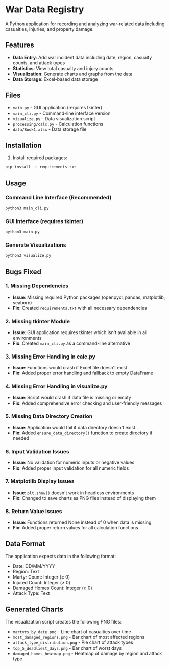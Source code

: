 # War Data Registry

A Python application for recording and analyzing war-related data including casualties, injuries, and property damage.

## Features

- **Data Entry**: Add war incident data including date, region, casualty counts, and attack types
- **Statistics**: View total casualty and injury counts
- **Visualization**: Generate charts and graphs from the data
- **Data Storage**: Excel-based data storage

## Files

- `main.py` - GUI application (requires tkinter)
- `main_cli.py` - Command-line interface version
- `visualize.py` - Data visualization script
- `processing/calc.py` - Calculation functions
- `data/Book1.xlsx` - Data storage file

## Installation

1. Install required packages:
```bash
pip install -r requirements.txt
```

## Usage

### Command Line Interface (Recommended)
```bash
python3 main_cli.py
```

### GUI Interface (requires tkinter)
```bash
python3 main.py
```

### Generate Visualizations
```bash
python3 visualize.py
```

## Bugs Fixed

### 1. Missing Dependencies
- **Issue**: Missing required Python packages (openpyxl, pandas, matplotlib, seaborn)
- **Fix**: Created `requirements.txt` with all necessary dependencies

### 2. Missing tkinter Module
- **Issue**: GUI application requires tkinter which isn't available in all environments
- **Fix**: Created `main_cli.py` as a command-line alternative

### 3. Missing Error Handling in calc.py
- **Issue**: Functions would crash if Excel file doesn't exist
- **Fix**: Added proper error handling and fallback to empty DataFrame

### 4. Missing Error Handling in visualize.py
- **Issue**: Script would crash if data file is missing or empty
- **Fix**: Added comprehensive error checking and user-friendly messages

### 5. Missing Data Directory Creation
- **Issue**: Application would fail if data directory doesn't exist
- **Fix**: Added `ensure_data_directory()` function to create directory if needed

### 6. Input Validation Issues
- **Issue**: No validation for numeric inputs or negative values
- **Fix**: Added proper input validation for all numeric fields

### 7. Matplotlib Display Issues
- **Issue**: `plt.show()` doesn't work in headless environments
- **Fix**: Changed to save charts as PNG files instead of displaying them

### 8. Return Value Issues
- **Issue**: Functions returned None instead of 0 when data is missing
- **Fix**: Added proper return values for all calculation functions

## Data Format

The application expects data in the following format:
- Date: DD/MM/YYYY
- Region: Text
- Martyr Count: Integer (≥ 0)
- Injured Count: Integer (≥ 0)
- Damaged Homes Count: Integer (≥ 0)
- Attack Type: Text

## Generated Charts

The visualization script creates the following PNG files:
- `martyrs_by_date.png` - Line chart of casualties over time
- `most_damaged_regions.png` - Bar chart of most affected regions
- `attack_type_distribution.png` - Pie chart of attack types
- `top_5_deadliest_days.png` - Bar chart of worst days
- `damaged_homes_heatmap.png` - Heatmap of damage by region and attack type
